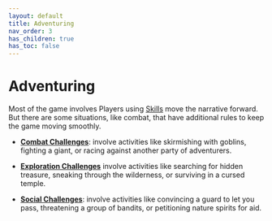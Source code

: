```yaml
---
layout: default
title: Adventuring
nav_order: 3
has_children: true
has_toc: false
---
```


# Adventuring

Most of the game involves Players using [Skills](../gameplay/skills.md) move the narrative forward. But there are some situations, like combat, that have additional rules to keep the game moving smoothly.

-   [**Combat Challenges**](combat/index.md): involve activities like skirmishing with goblins, fighting a giant, or racing against another party of adventurers.

-   [**Exploration Challenges**](exploration/index.md) involve activities like searching for hidden treasure, sneaking through the wilderness, or surviving in a cursed temple.

-   [**Social Challenges**](social/index.md): involve activities like convincing a guard to let you pass, threatening a group of bandits, or petitioning nature spirits for aid.
